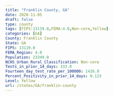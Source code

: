 ```yaml
---
title: "Franklin County, GA"
date: 2020-11-05
draft: false
type: county
tags: [FIPS:13119.0,FEMA:4.0,Non-core,Yellow]
categories: [GA]
County: Franklin County
State: GA
FIPS: 13119.0
FEMA_Region: 4.0
Population: 23349.0
NCHS_Urban_Rural_Classification: Non-core
Tests_in_prior_14_days: 333.0
Fourteen_day_test_rate_per_100000: 1426.0
Percent_Positivity_in_prior_14_days: 0.123
Level: Yellow
url: /states/GA/franklin-county
---
```



